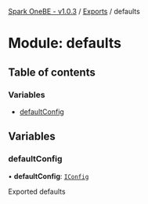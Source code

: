 [Spark OneBE - v1.0.3](../README.md) / [Exports](../modules.md) / defaults

# Module: defaults

## Table of contents

### Variables

- [defaultConfig](defaults.md#defaultconfig)

## Variables

### defaultConfig

• **defaultConfig**: [`IConfig`](../interfaces/System_IConfig.IConfig.md)

Exported defaults
